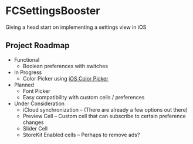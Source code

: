 # FCSettingsBooster

Giving a head start on implementing a settings view in iOS

## Project Roadmap

* Functional
	* Boolean preferences with switches
* In Progress
	* Color Picker using [iOS Color Picker](https://github.com/fcanas/ios-color-picker)
* Planned
	* Font Picker
	* Easy compatibility with custom cells / preferences
* Under Consideration
	* iCloud synchronization – (There are already a few options out there)
	* Preview Cell – Custom cell that can subscribe to certain preference changes
	* Slider Cell
	* StoreKit Enabled cells – Perhaps to remove ads?
	